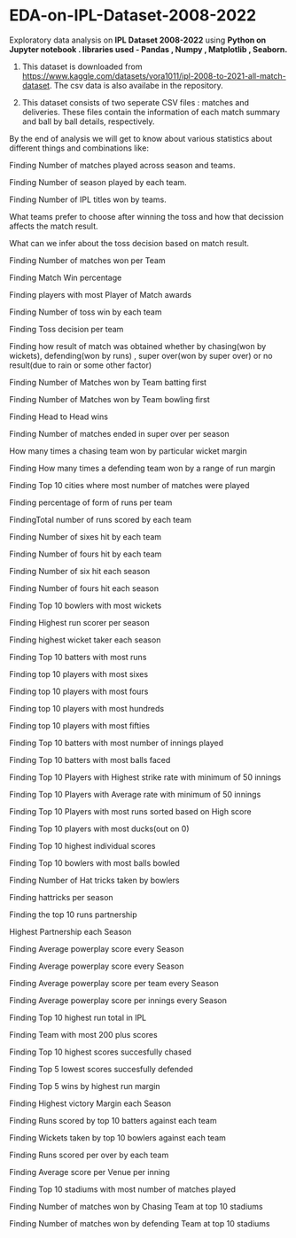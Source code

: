 # EDA-on-IPL-Dataset-2008-2022
Exploratory data analysis on **IPL Dataset 2008-2022**  using  **Python on Jupyter notebook . libraries used - Pandas , Numpy , Matplotlib , Seaborn.**


1. This dataset is downloaded from https://www.kaggle.com/datasets/vora1011/ipl-2008-to-2021-all-match-dataset. The csv data is also availabe in the repository.

2. This dataset consists of two seperate CSV files : matches and deliveries. These files contain the information of each match summary and ball by ball details, respectively.

By the end of analysis we will get to know about various statistics about different things and combinations like:

Finding Number of matches played across season and teams.

Finding Number of season played by each team.

Finding Number of IPL titles won by teams.

What teams prefer to choose after winning the toss and how that decission affects the match result.

What can we infer about the toss decision based on match result.

Finding Number of matches won per Team

Finding Match Win percentage

Finding players with most Player of Match awards

Finding Number of toss win by each team

Finding Toss decision per team

Finding how result of match was obtained whether by chasing(won by wickets), defending(won by runs) , super over(won by super over) or no result(due to rain or some 
other factor)

Finding Number of Matches won by Team batting first

Finding Number of Matches won by Team bowling first

Finding Head to Head wins

Finding Number of matches ended in super over per season

How many times a chasing team won by particular wicket margin

Finding How many times a defending team won by a range of run margin

Finding Top 10 cities where most number of matches were played

Finding percentage of form of runs per team

FindingTotal number of runs scored by each team

Finding Number of sixes hit by each team

Finding Number of fours hit by each team

Finding Number of six hit each season

Finding Number of fours hit each season

Finding Top 10 bowlers with most wickets

Finding Highest run scorer per season

Finding highest wicket taker each season

Finding Top 10 batters with most runs

Finding top 10 players with most sixes

Finding top 10 players with most fours

Finding top 10 players with most hundreds

Finding top 10 players with most fifties

Finding Top 10 batters with most number of innings played

Finding Top 10 batters with most balls faced

Finding Top 10 Players with Highest strike rate with minimum of 50 innings

Finding Top 10 Players with Average rate with minimum of 50 innings

Finding Top 10 Players with most runs sorted based on High score

Finding Top 10 players with most ducks(out on 0)

Finding Top 10 highest individual scores

Finding Top 10 bowlers with most balls bowled

Finding Number of Hat tricks taken by bowlers

Finding hattricks per season

Finding the top 10 runs partnership

Highest Partnership each Season

Finding Average powerplay score every Season

Finding Average powerplay score every Season

Finding Average powerplay score per team every Season

Finding Average powerplay score per innings every Season

Finding Top 10 highest run total in IPL

Finding Team with most 200 plus scores

Finding Top 10 highest scores succesfully chased

Finding Top 5 lowest scores succesfully defended

Finding Top 5 wins by highest run margin

Finding Highest victory Margin each Season

Finding Runs scored by top 10 batters against each team

Finding Wickets taken by top 10 bowlers against each team

Finding Runs scored per over by each team

Finding Average score per Venue per inning

Finding Top 10 stadiums with most number of matches played

Finding Number of matches won by Chasing Team at top 10 stadiums

Finding Number of matches won by defending Team at top 10 stadiums

